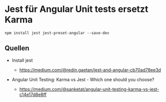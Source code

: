 # Jest für Angular Unit tests ersetzt Karma

    npm install jest jest-preset-angular --save-dev

## Quellen

- Install jest
  - https://medium.com/@redin.gaetan/jest-and-angular-cb70ad78ee3d
- Angular Unit Testing: Karma vs Jest - Which one should you choose?

  - https://medium.com/@sanketat/angular-unit-testing-karma-vs-jest-c14e17d8e8ff